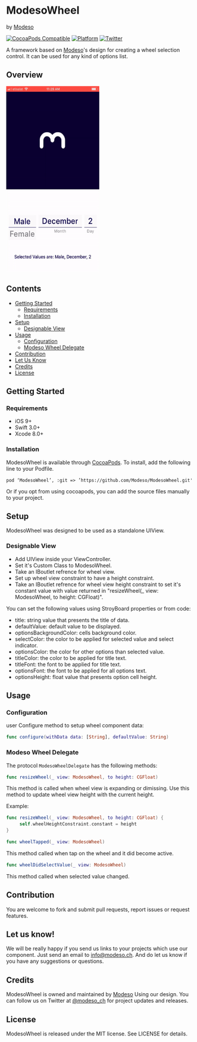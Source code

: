 # ModesoWheel
by [Modeso](https://www.modeso.ch)

[![CocoaPods Compatible](https://img.shields.io/badge/Pod-compatible-4BC51D.svg
)](https://cocoapods.org)
[![Platform](https://img.shields.io/badge/Platform-iOS-d3d3d3.svg)]()
[![Twitter](https://img.shields.io/badge/twitter-@modeso_ch-0B0032.svg?style=flat)](https://twitter.com/modeso_ch)


A framework based on [Modeso](https://www.modeso.ch)'s design for creating a wheel selection control. It can be used for any kind of options list. 

## Overview

<img src="ModesoWheelDemo/Media/Example.gif" width=250 height=500 />

## Contents

* [Getting Started](#gettingStarted)
  + [Requirements](#requirements)
  + [Installation](#installation)
* [Setup](#setup)
  + [Designable View](#designableview)
* [Usage](#usage)
  + [Configuration](#configuration)
  + [Modeso Wheel Delegate](#modesowheeldelegate)
* [Contribution](#contribution)
* [Let Us Know](#letUsKnow)
* [Credits](#credits)
* [License](#license)

<a name="gettingStarted"/>

## Getting Started

### Requirements 
- iOS 9+
- Swift 3.0+
- Xcode 8.0+

### Installation 
ModesoWheel is available through [CocoaPods](https://cocoapods.org). To install, add the following line to your Podfile.

```
pod ‘ModesoWheel’, :git => ’https://github.com/Modeso/ModesoWheel.git'
```

Or if you opt from using cocoapods, you can add the source files manually to your project.

## Setup

ModesoWheel was designed to be used as a standalone UIView. 

<a name="designableview"/>

### Designable View 

- Add UIView inside your ViewController.
- Set it's Custom Class to ModesoWheel.
- Take an IBoutlet refrence for wheel view.
- Set up wheel view constraint to have a height constraint.
- Take an IBoutlet refrence for wheel view height constraint to set it's constant value with value returned in "resizeWheel(_ view: ModesoWheel, to height: CGFloat)".

You can set the following values using StroyBoard properties or from code:
- title: string value that presents the title of data.
- defaultValue: default value to be displayed.
- optionsBackgroundColor: cells background color.
- selectColor: the color to be applied for selected value and select indicator.
- optionsColor: the color for other options than selected value.
- titleColor: the color to be applied for title text.
- titleFont: the font to be applied for title text.
- optionsFont: the font to be applied for all options text.
- optionsHeight: float value that presents option cell height.

## Usage

### Configuration

user Configure method to setup wheel component data:

```swift
func configure(withData data: [String], defaultValue: String)
```

<a name="modesowheeldelegate"/>

### Modeso Wheel Delegate

The protocol ```ModesoWheelDelegate``` has the following methods: 

```swift
func resizeWheel(_ view: ModesoWheel, to height: CGFloat)
```
This method is called when wheel view is expanding or dimissing.
Use this method to update wheel view height with the current height.

Example:
```swift
func resizeWheel(_ view: ModesoWheel, to height: CGFloat) {
     self.wheelHeightConstraint.constant = height
}
```

```swift
func wheelTapped(_ view: ModesoWheel)
```
This method called when tap on the wheel and it did become active.

```swift
func wheelDidSelectValue(_ view: ModesoWheel)
```
This method called when selected value changed.

## Contribution

You are welcome to fork and submit pull requests, report issues or request features.

<a name="letUsKnow"/>

## Let us know!

We will be really happy if you send us links to your projects which use our component. Just send an email to info@modeso.ch. 
And do let us know if you have any suggestions or questions. 

## Credits

ModesoWheel is owned and maintained by [Modeso](http://modeso.ch) Using our design. You can follow us on Twitter at [@modeso_ch](https://twitter.com/modeso_ch) for project updates and releases.

## License

ModesoWheel is released under the MIT license. See LICENSE for details.
